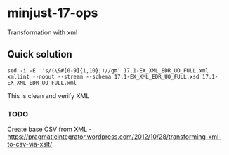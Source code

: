 # minjust-17-ops
Transformation with xml

## Quick solution

```
sed -i -E  's/(\&#[0-9]{1,10};)//gm' 17.1-EX_XML_EDR_UO_FULL.xml
xmllint --noout --stream --schema 17.1-EX_XML_EDR_UO_FULL.xsd 17.1-EX_XML_EDR_UO_FULL.xml
```

This is clean and verify XML

### TODO
Create base CSV from XML - https://pragmaticintegrator.wordpress.com/2012/10/28/transforming-xml-to-csv-via-xslt/



